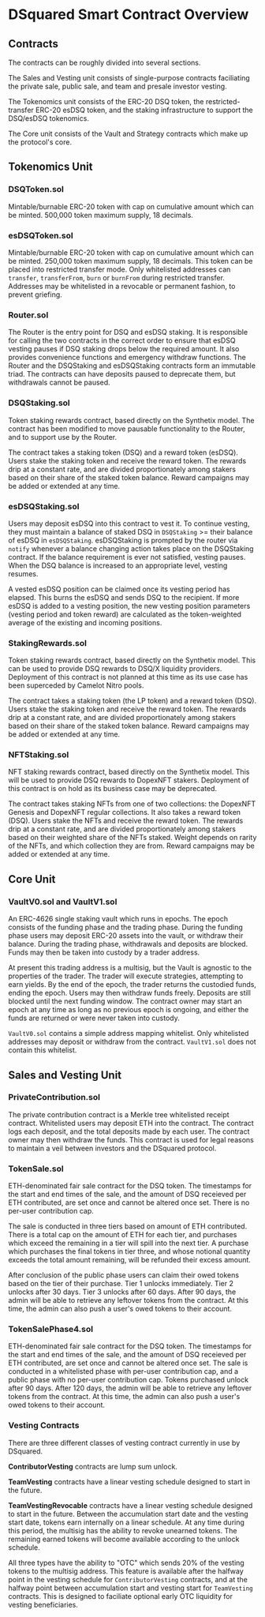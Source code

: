 # DSquared Smart Contract Overview

## Contracts

The contracts can be roughly divided into several sections.

The Sales and Vesting unit consists of single-purpose contracts faciliating the private sale, public sale, and team and presale investor vesting.

The Tokenomics unit consists of the ERC-20 DSQ token, the restricted-transfer ERC-20 esDSQ token, and the staking infrastructure to support the DSQ/esDSQ tokenomics.

The Core unit consists of the Vault and Strategy contracts which make up the protocol's core.

## Tokenomics Unit

### DSQToken.sol

Mintable/burnable ERC-20 token with cap on cumulative amount which can be minted. 500,000 token maximum supply, 18 decimals.

### esDSQToken.sol

Mintable/burnable ERC-20 token with cap on cumulative amount which can be minted. 250,000 token maximum supply, 18 decimals. This token can be placed into restricted transfer mode. Only whitelisted addresses can `transfer`, `transferFrom`, `burn` or `burnFrom` during restricted transfer. Addresses may be whitelisted in a revocable or permanent fashion, to prevent griefing.

### Router.sol

The Router is the entry point for DSQ and esDSQ staking. It is responsible for calling the two contracts in the correct order to ensure that esDSQ vesting pauses if DSQ staking drops below the required amount. It also provides convenience functions and emergency withdraw functions. The Router and the DSQStaking and esDSQStaking contracts form an immutable triad. The contracts can have deposits paused to deprecate them, but withdrawals cannot be paused.

### DSQStaking.sol

Token staking rewards contract, based directly on the Synthetix model. The contract has been modified to move pausable functionality to the Router, and to support use by the Router.

The contract takes a staking token (DSQ) and a reward token (esDSQ). Users stake the staking token and receive the reward token. The rewards drip at a constant rate, and are divided proportionately among stakers based on their share of the staked token balance. Reward campaigns may be added or extended at any time.

### esDSQStaking.sol

Users may deposit esDSQ into this contract to vest it. To continue vesting, they must maintain a balance of staked DSQ in `DSQStaking` >= their balance of esDSQ in `esDSQStaking`. esDSQStaking is prompted by the router via `notify` whenever a balance changing action takes place on the DSQStaking contract. If the balance requirement is ever not satisfied, vesting pauses. When the DSQ balance is increased to an appropriate level, vesting resumes.

A vested esDSQ position can be claimed once its vesting period has elapsed. This burns the esDSQ and sends DSQ to the recipient. If more esDSQ is added to a vesting position, the new vesting position parameters (vesting period and token reward) are calculated as the token-weighted average of the existing and incoming positions.

### StakingRewards.sol

Token staking rewards contract, based directly on the Synthetix model. This can be used to provide DSQ rewards to DSQ/X liquidity providers. Deployment of this contract is not planned at this time as its use case has been superceded by Camelot Nitro pools.

The contract takes a staking token (the LP token) and a reward token (DSQ). Users stake the staking token and receive the reward token. The rewards drip at a constant rate, and are divided proportionately among stakers based on their share of the staked token balance. Reward campaigns may be added or extended at any time.

### NFTStaking.sol

NFT staking rewards contract, based directly on the Synthetix model. This will be used to provide DSQ rewards to DopexNFT stakers. Deployment of this contract is on hold as its business case may be deprecated.

The contract takes staking NFTs from one of two collections: the DopexNFT Genesis and DopexNFT regular collections. It also takes a reward token (DSQ). Users stake the NFTs and receive the reward token. The rewards drip at a constant rate, and are divided proportionately among stakers based on their weighted share of the NFTs staked. Weight depends on rarity of the NFTs, and which collection they are from. Reward campaigns may be added or extended at any time.

## Core Unit

### VaultV0.sol and VaultV1.sol

An ERC-4626 single staking vault which runs in epochs. The epoch consists of the funding phase and the trading phase. During the funding phase users may deposit ERC-20 assets into the vault, or withdraw their balance. During the trading phase, withdrawals and deposits are blocked. Funds may then be taken into custody by a trader address.

At present this trading address is a multisig, but the Vault is agnostic to the properties of the trader. The trader will execute strategies, attempting to earn yields. By the end of the epoch, the trader returns the custodied funds, ending the epoch. Users may then withdraw funds freely. Deposits are still blocked until the next funding window. The contract owner may start an epoch at any time as long as no previous epoch is ongoing, and either the funds are returned or were never taken into custody.

`VaultV0.sol` contains a simple address mapping whitelist. Only whitelisted addresses may deposit or withdraw from the contract. `VaultV1.sol` does not contain this whitelist.

## Sales and Vesting Unit

### PrivateContribution.sol

The private contribution contract is a Merkle tree whitelisted receipt contract. Whitelisted users may deposit ETH into the contract. The contract logs each deposit, and the total deposits made by each user. The contract owner may then withdraw the funds. This contract is used for legal reasons to maintain a veil between investors and the DSquared protocol.

### TokenSale.sol

ETH-denominated fair sale contract for the DSQ token. The timestamps for the start and end times of the sale, and the amount of DSQ receieved per ETH contributed, are set once and cannot be altered once set. There is no per-user contribution cap.

The sale is conducted in three tiers based on amount of ETH contributed. There is a total cap on the amount of ETH for each tier, and purchases which exceed the remaining in a tier will spill into the next tier. A purchase which purchases the final tokens in tier three, and whose notional quantity exceeds the total amount remaining, will be refunded their excess amount.

After conclusion of the public phase users can claim their owed tokens based on the tier of their purchase. Tier 1 unlocks immediately. Tier 2 unlocks after 30 days. Tier 3 unlocks after 60 days. After 90 days, the admin will be able to retrieve any leftover tokens from the contract. At this time, the admin can also push a user's owed tokens to their account.

### TokenSalePhase4.sol

ETH-denominated fair sale contract for the DSQ token. The timestamps for the start and end times of the sale, and the amount of DSQ receieved per ETH contributed, are set once and cannot be altered once set. The sale is conducted in a whitelisted phase with per-user contribution cap, and a public phase with no per-user contribution cap. Tokens purchased unlock after 90 days. After 120 days, the admin will be able to retrieve any leftover tokens from the contract. At this time, the admin can also push a user's owed tokens to their account.

### Vesting Contracts

There are three different classes of vesting contract currently in use by DSquared.

**ContributorVesting** contracts are lump sum unlock.

**TeamVesting** contracts have a linear vesting schedule designed to start in the future.

**TeamVestingRevocable** contracts have a linear vesting schedule designed to start in the future. Between the accumulation start date and the vesting start date, tokens earn internally on a linear schedule. At any time during this period, the multisig has the ability to revoke unearned tokens. The remaining earned tokens will become available according to the unlock schedule.

All three types have the ability to "OTC" which sends 20% of the vesting tokens to the multisig address. This feature is available after the halfway point in the vesting schedule for `ContributorVesting` contracts, and at the halfway point between accumulation start and vesting start for `TeamVesting` contracts. This is designed to faciliate optional early OTC liquidity for vesting beneficiaries.
